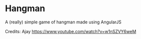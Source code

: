 # Hangman
A (really) simple game of hangman made using AngularJS

Credits: Ajay https://www.youtube.com/watch?v=w1nSZVY6weM
